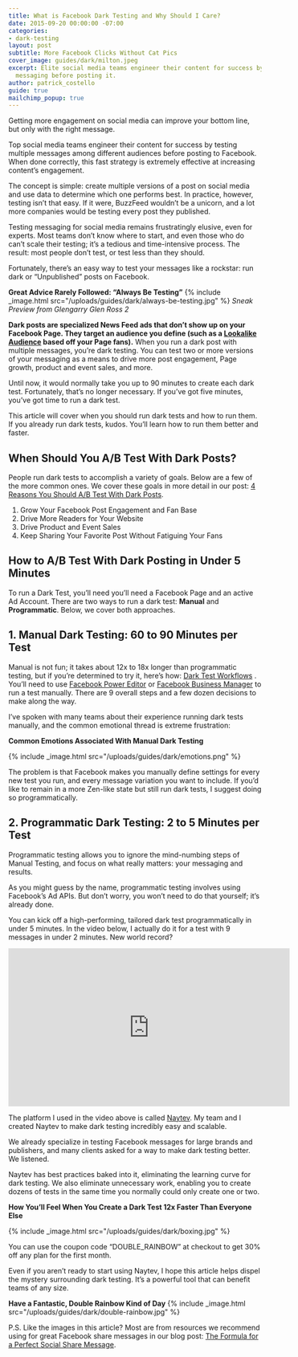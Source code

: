```yaml
---
title: What is Facebook Dark Testing and Why Should I Care?
date: 2015-09-20 00:00:00 -07:00
categories:
- dark-testing
layout: post
subtitle: More Facebook Clicks Without Cat Pics
cover_image: guides/dark/milton.jpeg
excerpt: Elite social media teams engineer their content for success by testing their
  messaging before posting it.
author: patrick_costello
guide: true
mailchimp_popup: true
---
```


Getting more engagement on social media can improve your bottom line, but only with the right message.

Top social media teams engineer their content for success by testing multiple messages among different audiences before posting to Facebook. When done correctly, this fast strategy is extremely effective at increasing content’s engagement.

The concept is simple: create multiple versions of a post on social media and use data to determine which one performs best. In practice, however, testing isn’t that easy. If it were, BuzzFeed wouldn’t be a unicorn, and a lot more companies would be testing every post they published. 

Testing messaging for social media  remains frustratingly elusive, even for experts. Most teams don’t know where to start, and even those who do can’t scale their testing; it’s a tedious and time-intensive process. The result: most people don’t test, or test less than they should.

Fortunately, there’s an easy way to test your messages like a rockstar: run dark or “Unpublished” posts on Facebook. 

**Great Advice Rarely Followed: “Always Be Testing”**
{% include _image.html src="/uploads/guides/dark/always-be-testing.jpg" %}
_Sneak Preview from Glengarry Glen Ross 2_

**Dark posts are specialized News Feed ads that don’t show up on your Facebook Page. They target an audience you define (such as a <a href="https://www.facebook.com/business/help/164749007013531" target="_blank">Lookalike Audience</a> based off your Page fans).** When you run a dark post with multiple messages, you’re dark testing. You can test two or more versions of your messaging as a means to drive more post engagement, Page growth, product and event sales, and more.

Until now, it would normally take you up to 90 minutes to create each dark test. Fortunately, that’s no longer necessary. If you’ve got five minutes, you’ve got time to run a dark test. 

This article will cover when you should run dark tests and how to run them. If you already run dark tests, kudos. You’ll learn how to run them better and faster.

## When Should You A/B Test With Dark Posts?

People  run dark tests to accomplish a variety of goals. Below are a few of the more common ones. We cover these goals in more detail in our post: <a href="/reasons-you-should-run-dark-post-tests/" target="_blank">4 Reasons You Should A/B Test With Dark Posts</a>.

1. Grow Your Facebook Post Engagement and Fan Base
2. Drive More Readers for Your Website 
3. Drive Product and Event Sales
4. Keep Sharing Your Favorite Post Without Fatiguing Your Fans 

## How to A/B Test With Dark Posting in Under 5 Minutes

To run a Dark Test, you’ll need you’ll need a Facebook Page and an active Ad Account. There are two ways to run a dark test: **Manual** and **Programmatic**. Below, we cover both approaches.

## 1. Manual Dark Testing: 60 to 90 Minutes per Test

Manual is not fun; it takes about 12x to 18x longer than programmatic testing, but if you’re determined to try it, here’s how: <a href="#" target="_blank">Dark Test Workflows</a> . You’ll need to use <a href="https://www.facebook.com/ads/manage/powereditor" target="_blank">Facebook Power Editor</a> or <a href="https://business.facebook.com/" target="_blank">Facebook Business Manager</a> to run a test manually. There are 9 overall steps and a few dozen decisions to make along the way.

I’ve spoken with many teams about their experience running dark tests manually, and the common emotional thread is extreme frustration:

**Common Emotions Associated With Manual Dark Testing**

{% include _image.html src="/uploads/guides/dark/emotions.png" %}

The problem is that Facebook makes you manually define settings for every new test you run, and every message variation you want to include. If you’d like to remain in a more Zen-like state but still run dark tests, I suggest doing so programmatically.

## 2. Programmatic Dark Testing: 2 to 5 Minutes per Test

Programmatic testing allows you to ignore the mind-numbing steps of Manual Testing, and focus on what really matters: your messaging and results. 

As you might guess by the name, programmatic testing involves using Facebook’s Ad APIs. But don’t worry, you won’t need to do that yourself; it’s already done.

You can kick off a high-performing, tailored dark test programmatically in under 5 minutes. In the video below, I actually do it for a test with 9 messages in under 2 minutes. New world record? 

<div class="text-center">
	<iframe width="560" height="315" src="https://www.youtube.com/embed/Mb4czYVAtEU" frameborder="0" allowfullscreen="allowfullscreen">Dark Testing Walkthrough</iframe>
</div>

The platform I used in the video above is called <a href="http://www.naytev.com" target="_blank">Naytev</a>. My team and I created Naytev to make dark testing incredibly easy and scalable. 

We already specialize in testing Facebook messages for large brands and publishers, and many clients asked for a way to make dark testing better. We listened. 

Naytev has best practices baked into it, eliminating the learning curve for dark testing. We also eliminate unnecessary work, enabling you to create dozens of tests in the same time you normally could only create one or two.

**How You’ll Feel When You Create a Dark Test 12x Faster Than Everyone Else**

{% include _image.html src="/uploads/guides/dark/boxing.jpg" %}

You can use the coupon code “DOUBLE_RAINBOW” at checkout to get 30% off any plan for the first month.

Even if you aren’t ready to start using Naytev, I hope this article helps dispel the mystery surrounding dark testing. It’s a powerful tool that can benefit teams of any size. 

**Have a Fantastic, Double Rainbow Kind of Day**
{% include _image.html src="/uploads/guides/dark/double-rainbow.jpg" %}

P.S. Like the images in this article? Most are from resources we recommend using for great Facebook share messages in our blog post: <a href="http://bit.ly/1QRMpUz" target="_blank">The Formula for a Perfect Social Share Message</a>.
